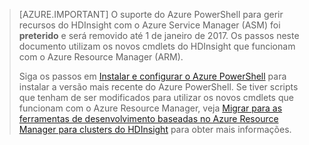 > [AZURE.IMPORTANT] O suporte do Azure PowerShell para gerir recursos do HDInsight com o Azure Service Manager (ASM) foi __preterido__ e será removido até 1 de janeiro de 2017. Os passos neste documento utilizam os novos cmdlets do HDInsight que funcionam com o Azure Resource Manager (ARM).
>
> Siga os passos em [Instalar e configurar o Azure PowerShell](../articles/powershell-install-configure.md) para instalar a versão mais recente do Azure PowerShell. Se tiver scripts que tenham de ser modificados para utilizar os novos cmdlets que funcionam com o Azure Resource Manager, veja [Migrar para as ferramentas de desenvolvimento baseadas no Azure Resource Manager para clusters do HDInsight](../articles/hdinsight/hdinsight-hadoop-development-using-azure-resource-manager.md) para obter mais informações.



<!--HONumber=Jun16_HO2-->


